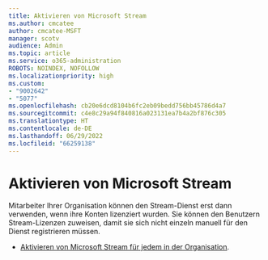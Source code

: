 ```yaml
---
title: Aktivieren von Microsoft Stream
ms.author: cmcatee
author: cmcatee-MSFT
manager: scotv
audience: Admin
ms.topic: article
ms.service: o365-administration
ROBOTS: NOINDEX, NOFOLLOW
ms.localizationpriority: high
ms.custom:
- "9002642"
- "5077"
ms.openlocfilehash: cb20e6dcd8104b6fc2eb09bedd756bb45786d4a7
ms.sourcegitcommit: c4e8c29a94f840816a023131ea7b4a2bf876c305
ms.translationtype: HT
ms.contentlocale: de-DE
ms.lasthandoff: 06/29/2022
ms.locfileid: "66259138"
---
```

# <a name="enable-microsoft-stream"></a>Aktivieren von Microsoft Stream

Mitarbeiter Ihrer Organisation können den Stream-Dienst erst dann verwenden, wenn ihre Konten lizenziert wurden. Sie können den Benutzern Stream-Lizenzen zuweisen, damit sie sich nicht einzeln manuell für den Dienst registrieren müssen.

- [Aktivieren von Microsoft Stream für jedem in der Organisation](https://docs.microsoft.com/stream/assign-user-licenses).
